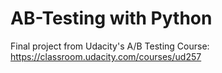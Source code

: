 # AB-Testing with Python
Final project from Udacity's A/B Testing Course: https://classroom.udacity.com/courses/ud257
